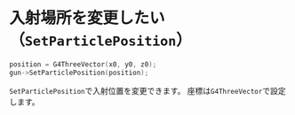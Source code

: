 # 入射場所を変更したい（``SetParticlePosition``）

```cpp
position = G4ThreeVector(x0, y0, z0);
gun->SetParticlePosition(position);
```

``SetParticlePosition``で入射位置を変更できます。
座標は``G4ThreeVector``で設定します。
